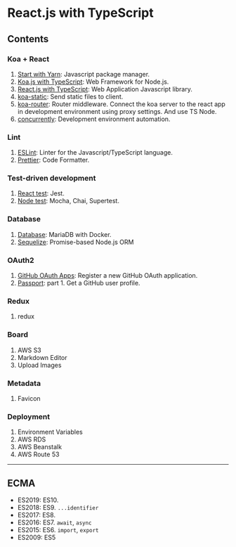 # React.js with TypeScript

## Contents

### Koa + React

1. [Start with Yarn](docs/001.start.md): Javascript package manager.
2. [Koa.js with TypeScript](docs/002.koa.md): Web Framework for Node.js.
3. [React.js with TypeScript](docs/003.react.md): Web Application Javascript library.
4. [koa-static](docs/004.koa-static.md): Send static files to client.
5. [koa-router](docs/005.koa-router.md): Router middleware. Connect the koa server to the react app in development environment using proxy settings. And use TS Node.
6. [concurrently](docs/006.concurrently.md): Development environment automation.

### Lint

1. [ESLint](docs/007.eslint.md): Linter for the Javascript/TypeScript language.
2. [Prettier](docs/008.prettier.md): Code Formatter.

### Test-driven development

1. [React test](docs/009.react-test.md): Jest.
2. [Node test](docs/010.node-test.md): Mocha, Chai, Supertest.

### Database

1. [Database](docs/011.database.md): MariaDB with Docker.
2. [Sequelize](docs/012.sequelize.md): Promise-based Node.js ORM

### OAuth2

1. [GitHub OAuth Apps](docs/013.github-oauth.md): Register a new GitHub OAuth application.
2. [Passport](docs/014.passport.md): part 1. Get a GitHub user profile.

### Redux

1. redux

### Board

1. AWS S3
2. Markdown Editor
3. Upload Images

### Metadata

1. Favicon

### Deployment

1. Environment Variables
2. AWS RDS
3. AWS Beanstalk
4. AWS Route 53

---

## ECMA

- ES2019: ES10.
- ES2018: ES9. `...identifier`
- ES2017: ES8.
- ES2016: ES7. `await`, `async`
- ES2015: ES6. `import`, `export`
- ES2009: ES5
